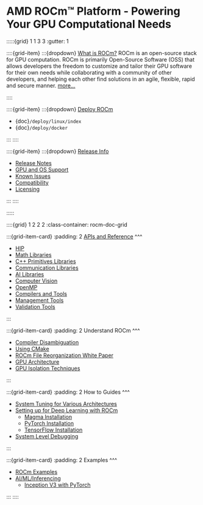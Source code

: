 # AMD ROCm™ Platform - Powering Your GPU Computational Needs

:::::{grid} 1 1 3 3
:gutter: 1

::::{grid-item}
:::{dropdown} [What is ROCm?](rocm)
ROCm is an open-source stack for GPU computation. ROCm is primarily
Open-Source Software (OSS) that allows developers the freedom to customize and
tailor their GPU software for their own needs while collaborating with a
community of other developers, and helping each other find solutions in an
agile, flexible, rapid and secure manner. [more...](rocm)

::::

::::{grid-item}
:::{dropdown} [Deploy ROCm](deploy)

- {doc}`/deploy/linux/index`
- {doc}`/deploy/docker`

:::
::::

::::{grid-item}
:::{dropdown} [Release Info](release)

- [Release Notes](release)
- [GPU and OS Support](release/gpu_os_support)
- [Known Issues](https://github.com/RadeonOpenCompute/ROCm/labels/Verified%20Issue)
- [Compatibility](release/compatibility)
- [Licensing](release/licensing)

:::
::::

:::::

::::{grid} 1 2 2 2
:class-container: rocm-doc-grid

:::{grid-item-card}
:padding: 2
[APIs and Reference](reference/all)
^^^

- [HIP](reference/hip)
- [Math Libraries](reference/gpu_libraries/math)
- [C++ Primitives Libraries](reference/gpu_libraries/c++_primitives)
- [Communication Libraries](reference/gpu_libraries/communication)
- [AI Libraries](reference/ai_tools)
- [Computer Vision](reference/computer_vision)
- [OpenMP](reference/openmp/openmp)
- [Compilers and Tools](reference/compilers)
- [Management Tools](reference/management_tools)
- [Validation Tools](reference/validation_tools)

:::

:::{grid-item-card}
:padding: 2
Understand ROCm
^^^

- [Compiler Disambiguation](understand/compiler_disambiguation)
- [Using CMake](understand/cmake_packages)
- [ROCm File Reorganization White Paper](understand/file_reorg)
- [GPU Architecture](understand/gpu_arch)
- [GPU Isolation Techniques](understand/gpu_isolation)

:::

:::{grid-item-card}
:padding: 2
How to Guides
^^^

- [System Tuning for Various Architectures](how_to/tuning_guides/index)
- [Setting up for Deep Learning with ROCm](how_to/deep_learning_rocm)
  - [Magma Installation](how_to/magma_install/magma_install)
  - [PyTorch Installation](how_to/pytorch_install/pytorch_install)
  - [TensorFlow Installation](how_to/tensorflow_install/tensorflow_install)
- [System Level Debugging](how_to/system_debugging.md)

:::

:::{grid-item-card}
:padding: 2
Examples
^^^

- [ROCm Examples](https://github.com/amd/rocm-examples)
- [AI/ML/Inferencing](examples/ai_ml_inferencing)
  - [Inception V3 with PyTorch](examples/inception_casestudy/inception_casestudy)

:::
::::
